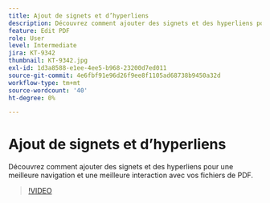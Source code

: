 ```yaml
---
title: Ajout de signets et d’hyperliens
description: Découvrez comment ajouter des signets et des hyperliens pour une meilleure navigation et une meilleure interaction avec vos fichiers de PDF
feature: Edit PDF
role: User
level: Intermediate
jira: KT-9342
thumbnail: KT-9342.jpg
exl-id: 1d3a8588-e1ee-4ee5-b968-23200d7ed011
source-git-commit: 4e6fbf91e96d26f9ee8f1105ad68738b9450a32d
workflow-type: tm+mt
source-wordcount: '40'
ht-degree: 0%

---
```


# Ajout de signets et d’hyperliens

Découvrez comment ajouter des signets et des hyperliens pour une meilleure navigation et une meilleure interaction avec vos fichiers de PDF.

>[!VIDEO](https://video.tv.adobe.com/v/340837?quality=12&learn=on&hidetitle=true)
